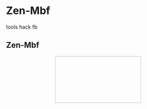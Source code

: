 # Zen-Mbf
tools hack fb

## Zen-Mbf
<p align="center">
<img
src:"https://upload.wikimedia.org/wikipedia/commons/b/ba/20-25-36-images.jpg"  width="236" height="128"/>
</p>

